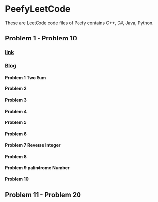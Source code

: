 # PeefyLeetCode

These are LeetCode code files of Peefy contains C++, C#, Java, Python.

## Problem 1 - Problem 10

### [link](https://github.com/Peefy/PeefyLeetCode/blob/master/README1_10.md)

### [Blog](https://peefy.github.io)

#### Problem 1 Two Sum

#### Problem 2
#### Problem 3
#### Problem 4
#### Problem 5
#### Problem 6
#### Problem 7 Reverse Integer
#### Problem 8
#### Problem 9 palindrome Number
#### Problem 10

## Problem 11 -  Problem 20


